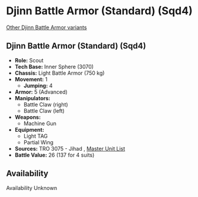 # Djinn Battle Armor (Standard) (Sqd4) 

[Other Djinn Battle Armor variants](../djinn_battle_armor.md) 

## Djinn Battle Armor (Standard) (Sqd4) 

- **Role:** Scout 
- **Tech Base:** Inner Sphere (3070) 
- **Chassis:** Light Battle Armor (750 kg) 
- **Movement:** 1 
  - **Jumping:** 4 
- **Armor:** 5 (Advanced) 
- **Manipulators:** 
  - Battle Claw (right) 
  - Battle Claw (left) 
- **Weapons:** 
  - Machine Gun 
- **Equipment:** 
  - Light TAG 
  - Partial Wing 
- **Sources:** TRO 3075 - Jihad , [Master Unit List](http://masterunitlist.info/Unit/Details/4083) 
- **Battle Value:** 26 (137 for 4 suits) 

## Availability 

Availability Unknown 

